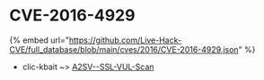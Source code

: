 # CVE-2016-4929
{% embed url="https://github.com/Live-Hack-CVE/full_database/blob/main/cves/2016/CVE-2016-4929.json" %}

* clic-kbait ~> [A2SV--SSL-VUL-Scan](https://www.alice-snow.ru/2016/database/cve-2016-4929/a2sv--ssl-vul-scan-clic-kbait)